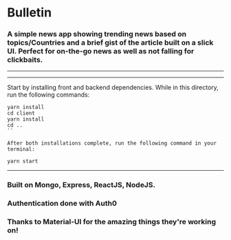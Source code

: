 # Bulletin

### A simple news app showing trending news based on topics/Countries and a brief gist of the article built on a slick UI. Perfect for on-the-go news as well as not falling for clickbaits.


------------------------------------------------------------
------------------------------------------------------------

Start by installing front and backend dependencies. While in this directory, run the following commands:

```
yarn install
cd client
yarn install
cd ..
``

After both installations complete, run the following command in your terminal:

```

```
yarn start
```

------------------------------------------------------------

### Built on Mongo, Express, ReactJS, NodeJS.
### Authentication done with Auth0
### Thanks to Material-UI for the amazing things they're working on!
